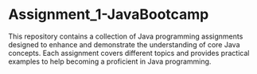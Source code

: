 # Assignment_1-JavaBootcamp
This repository contains a collection of Java programming assignments designed to enhance and demonstrate the understanding of core Java concepts. Each assignment covers different topics and provides practical examples to help becoming a proficient in Java programming.
